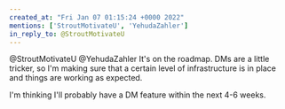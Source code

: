 ```yaml
---
created_at: "Fri Jan 07 01:15:24 +0000 2022"
mentions: ['StroutMotivateU', 'YehudaZahler']
in_reply_to: @StroutMotivateU
---
```


@StroutMotivateU @YehudaZahler It's on the roadmap. DMs are a little tricker, so I'm making sure that a certain level of infrastructure is in place and things are working as expected.

I'm thinking I'll probably have a DM feature within the next 4-6 weeks.